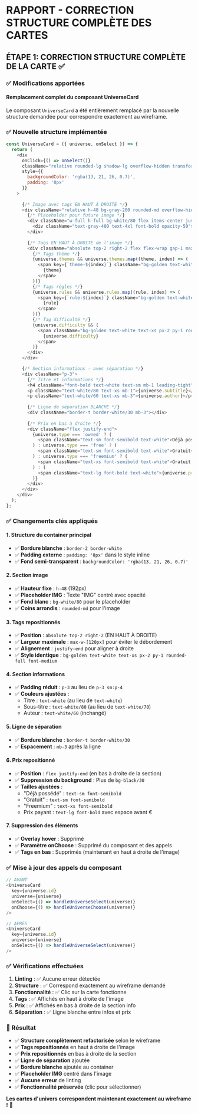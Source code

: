 # RAPPORT - CORRECTION STRUCTURE COMPLÈTE DES CARTES

## ÉTAPE 1: CORRECTION STRUCTURE COMPLÈTE DE LA CARTE ✅

### ✅ Modifications apportées

#### **Remplacement complet du composant UniverseCard**

Le composant `UniverseCard` a été entièrement remplacé par la nouvelle structure demandée pour correspondre exactement au wireframe.

### ✅ Nouvelle structure implémentée

```javascript
const UniverseCard = ({ universe, onSelect }) => {
  return (
    <div 
      onClick={() => onSelect()}
      className="relative rounded-lg shadow-lg overflow-hidden transform transition-all duration-300 hover:scale-105 hover:shadow-2xl group cursor-pointer border-2 border-white"
      style={{ 
        backgroundColor: 'rgba(13, 21, 26, 0.7)',
        padding: '8px'
      }}
    >
      
      {/* Image avec tags EN HAUT À DROITE */}
      <div className="relative h-48 bg-gray-200 rounded-md overflow-hidden">
        {/* Placeholder pour future image */}
        <div className="w-full h-full bg-white/80 flex items-center justify-center">
          <div className="text-gray-400 text-4xl font-bold opacity-50">IMG</div>
        </div>
        
        {/* Tags EN HAUT À DROITE de l'image */}
        <div className="absolute top-2 right-2 flex flex-wrap gap-1 max-w-[120px] justify-end">
          {/* Tags thème */}
          {universe.themes && universe.themes.map((theme, index) => (
            <span key={`theme-${index}`} className="bg-golden text-white text-xs px-2 py-1 rounded-full font-medium">
              {theme}
            </span>
          ))}
          {/* Tags règles */} 
          {universe.rules && universe.rules.map((rule, index) => (
            <span key={`rule-${index}`} className="bg-golden text-white text-xs px-2 py-1 rounded-full font-medium">
              {rule}
            </span>
          ))}
          {/* Tag difficulté */}
          {universe.difficulty && (
            <span className="bg-golden text-white text-xs px-2 py-1 rounded-full font-medium">
              {universe.difficulty}
            </span>
          )}
        </div>
      </div>

      {/* Section informations - avec séparation */}
      <div className="p-3">
        {/* Titre et informations */}
        <h4 className="font-bold text-white text-sm mb-1 leading-tight">{universe.title}</h4>
        <p className="text-white/80 text-xs mb-1">{universe.subtitle}</p>
        <p className="text-white/60 text-xs mb-3">{universe.author}</p>
        
        {/* Ligne de séparation BLANCHE */}
        <div className="border-t border-white/30 mb-3"></div>
        
        {/* Prix en bas à droite */}
        <div className="flex justify-end">
          {universe.type === 'owned' ? (
            <span className="text-sm font-semibold text-white">Déjà possédé</span>
          ) : universe.type === 'free' ? (
            <span className="text-sm font-semibold text-white">Gratuit</span>
          ) : universe.type === 'freemium' ? (
            <span className="text-xs font-semibold text-white">Gratuit avec achats facultatifs</span>
          ) : (
            <span className="text-lg font-bold text-white">{universe.price} €</span>
          )}
        </div>
      </div>
    </div>
  );
};
```

### ✅ Changements clés appliqués

#### **1. Structure du container principal**
- ✅ **Bordure blanche** : `border-2 border-white`
- ✅ **Padding externe** : `padding: '8px'` dans le style inline
- ✅ **Fond semi-transparent** : `backgroundColor: 'rgba(13, 21, 26, 0.7)'`

#### **2. Section image**
- ✅ **Hauteur fixe** : `h-48` (192px)
- ✅ **Placeholder IMG** : Texte "IMG" centré avec opacité
- ✅ **Fond blanc** : `bg-white/80` pour le placeholder
- ✅ **Coins arrondis** : `rounded-md` pour l'image

#### **3. Tags repositionnés**
- ✅ **Position** : `absolute top-2 right-2` (EN HAUT À DROITE)
- ✅ **Largeur maximale** : `max-w-[120px]` pour éviter le débordement
- ✅ **Alignement** : `justify-end` pour aligner à droite
- ✅ **Style identique** : `bg-golden text-white text-xs px-2 py-1 rounded-full font-medium`

#### **4. Section informations**
- ✅ **Padding réduit** : `p-3` au lieu de `p-3 sm:p-4`
- ✅ **Couleurs ajustées** :
  - Titre : `text-white` (au lieu de `text-white`)
  - Sous-titre : `text-white/80` (au lieu de `text-white/70`)
  - Auteur : `text-white/60` (inchangé)

#### **5. Ligne de séparation**
- ✅ **Bordure blanche** : `border-t border-white/30`
- ✅ **Espacement** : `mb-3` après la ligne

#### **6. Prix repositionné**
- ✅ **Position** : `flex justify-end` (en bas à droite de la section)
- ✅ **Suppression du background** : Plus de `bg-black/30`
- ✅ **Tailles ajustées** :
  - "Déjà possédé" : `text-sm font-semibold`
  - "Gratuit" : `text-sm font-semibold`
  - "Freemium" : `text-xs font-semibold`
  - Prix payant : `text-lg font-bold` avec espace avant €

#### **7. Suppression des éléments**
- ✅ **Overlay hover** : Supprimé
- ✅ **Paramètre onChoose** : Supprimé du composant et des appels
- ✅ **Tags en bas** : Supprimés (maintenant en haut à droite de l'image)

### ✅ Mise à jour des appels du composant

```javascript
// AVANT
<UniverseCard 
  key={universe.id} 
  universe={universe} 
  onSelect={() => handleUniverseSelect(universe)}
  onChoose={() => handleUniverseChoose(universe)}
/>

// APRÈS
<UniverseCard 
  key={universe.id} 
  universe={universe} 
  onSelect={() => handleUniverseSelect(universe)}
/>
```

### ✅ Vérifications effectuées

1. **Linting** : ✅ Aucune erreur détectée
2. **Structure** : ✅ Correspond exactement au wireframe demandé
3. **Fonctionnalité** : ✅ Clic sur la carte fonctionne
4. **Tags** : ✅ Affichés en haut à droite de l'image
5. **Prix** : ✅ Affichés en bas à droite de la section info
6. **Séparation** : ✅ Ligne blanche entre infos et prix

### 🎯 Résultat

- ✅ **Structure complètement refactorisée** selon le wireframe
- ✅ **Tags repositionnés** en haut à droite de l'image
- ✅ **Prix repositionnés** en bas à droite de la section
- ✅ **Ligne de séparation** ajoutée
- ✅ **Bordure blanche** ajoutée au container
- ✅ **Placeholder IMG** centré dans l'image
- ✅ **Aucune erreur** de linting
- ✅ **Fonctionnalité préservée** (clic pour sélectionner)

**Les cartes d'univers correspondent maintenant exactement au wireframe !** 🎨

